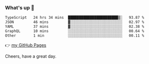 ### What's up 👋

<!--START_SECTION:waka-->

```txt
TypeScript   24 hrs 34 mins  ███████████████████████▒░   93.87 %
JSON         46 mins         ▓░░░░░░░░░░░░░░░░░░░░░░░░   02.97 %
YAML         37 mins         ▓░░░░░░░░░░░░░░░░░░░░░░░░   02.38 %
GraphQL      10 mins         ░░░░░░░░░░░░░░░░░░░░░░░░░   00.64 %
Other        1 min           ░░░░░░░░░░░░░░░░░░░░░░░░░   00.11 %
```

<!--END_SECTION:waka-->

👉 [my GitHub Pages](https://ykzhukian.github.io)

Cheers, have a great day.


